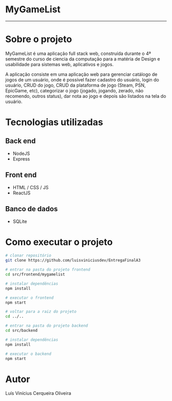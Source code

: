 # MyGameList

---

# Sobre o projeto

MyGameList é uma aplicação full stack web, construída durante o 4ª semestre do curso de ciencia da computação para a matéria de Design e usabilidade para sistemas web, aplicativos e jogos.

A aplicação consiste em uma aplicação web para gerenciar catálogo de jogos de um usuário, onde é possível fazer cadastro do usuário, login do usuário, CRUD do jogo, CRUD da plataforma de jogo (Steam, PSN, EpicGame, etc), categorizar o jogo (jogado, jogando, zerado, não recomendo, outros status), dar nota ao jogo e depois são listados na tela do usuário.

# Tecnologias utilizadas

## Back end

- NodeJS
- Express

## Front end

- HTML / CSS / JS
- ReactJS

## Banco de dados

- SQLite

# Como executar o projeto

```bash
# clonar repositório
git clone https://github.com/luisviniciusdev/EntregaFinalA3

# entrar na pasta do projeto frontend
cd src/frontend/mygamelist

# instalar dependências
npm install

# executar o frontend
npm start

# voltar para a raiz do projeto
cd ../..

# entrar na pasta do projeto backend
cd src/backend

# instalar dependências
npm install

# executar o backend
npm start
```

# Autor

Luís Vinícius Cerqueira Oliveira